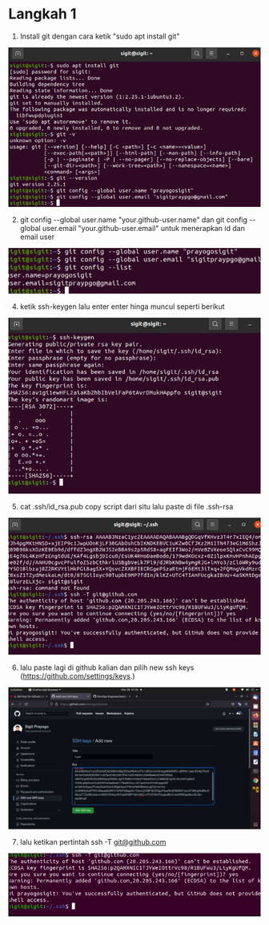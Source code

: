 # Langkah 1

1. Install git dengan cara ketik "sudo apt install git"

![logo](https://github.com/prayogosigit/DevOps-Engineer/blob/main/week-1/day-4/assets/1.png)

2. git config --global user.name "your.github-user.name" dan git config --global user.email "your.github-user.email" untuk menerapkan id dan email user

![logo](https://github.com/prayogosigit/DevOps-Engineer/blob/main/week-1/day-4/assets/2.png)

4. ketik ssh-keygen lalu enter enter hinga muncul seperti berikut

![logo](https://github.com/prayogosigit/DevOps-Engineer/blob/main/week-1/day-4/assets/3.png)

5. cat .ssh/id_rsa.pub copy script dari situ lalu paste di file .ssh-rsa

![logo](https://github.com/prayogosigit/DevOps-Engineer/blob/main/week-1/day-4/assets/5.png)

6. lalu paste lagi di github kalian dan pilih new ssh keys (https://github.com/settings/keys.)

![logo](https://github.com/prayogosigit/DevOps-Engineer/blob/main/week-1/day-4/assets/4.png)

7. lalu ketikan pertintah ssh -T git@github.com

![logo](https://github.com/prayogosigit/DevOps-Engineer/blob/main/week-1/day-4/assets/7.png)
